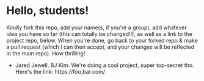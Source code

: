 # Hello, students! 
Kindly fork this repo, add your name(s, if you're a group), add whatever idea you have so far (this can totally be changed!!), as well as a link to the project repo, below.
When you're done, go back to your forked repo & make a pull request (which I can then accept, and your changes will be reflected in the main repo). How thrilling!

* Jared Jewell, BJ Kim. We're doing a cool project, super top-secret tho. Here's the link: https://foo,bar.com/
